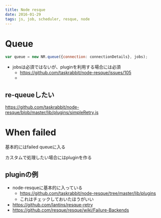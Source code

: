 ```yaml
---
title: Node resque
date: 2016-01-29
tags: js, job, scheduler, resque, node
---
```


# Queue

```js
var queue = new NR.queue({connection: connectionDetails}, jobs);
```

+ jobsは必須ではないが、pluginを利用する場合には必須
  + <https://github.com/taskrabbit/node-resque/issues/105>
  +
   
## re-queueしたい

<https://github.com/taskrabbit/node-resque/blob/master/lib/plugins/simpleRetry.js>



# When failed

基本的にはfailed queueに入る

カスタムで処理したい場合にはpluginを作る


## pluginの例

+ node-resqueに基本的に入っている
  + <https://github.com/taskrabbit/node-resque/tree/master/lib/plugins>
  + これはチェックしておいたほうがいい
+ <https://github.com/lantins/resque-retry>
+ <https://github.com/resque/resque/wiki/Failure-Backends>

